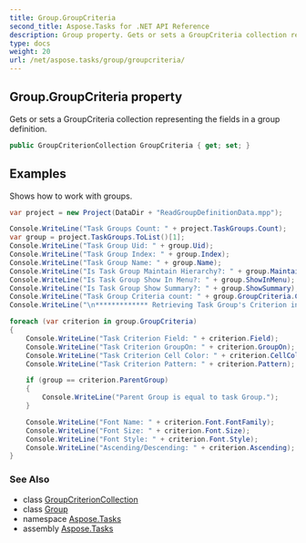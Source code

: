 ```yaml
---
title: Group.GroupCriteria
second_title: Aspose.Tasks for .NET API Reference
description: Group property. Gets or sets a GroupCriteria collection representing the fields in a group definition
type: docs
weight: 20
url: /net/aspose.tasks/group/groupcriteria/
---
```

## Group.GroupCriteria property

Gets or sets a GroupCriteria collection representing the fields in a group definition.

```csharp
public GroupCriterionCollection GroupCriteria { get; set; }
```

## Examples

Shows how to work with groups.

```csharp
var project = new Project(DataDir + "ReadGroupDefinitionData.mpp");

Console.WriteLine("Task Groups Count: " + project.TaskGroups.Count);
var group = project.TaskGroups.ToList()[1];
Console.WriteLine("Task Group Uid: " + group.Uid);
Console.WriteLine("Task Group Index: " + group.Index);
Console.WriteLine("Task Group Name: " + group.Name);
Console.WriteLine("Is Task Group Maintain Hierarchy?: " + group.MaintainHierarchy);
Console.WriteLine("Is Task Group Show In Menu?: " + group.ShowInMenu);
Console.WriteLine("Is Task Group Show Summary?: " + group.ShowSummary);
Console.WriteLine("Task Group Criteria count: " + group.GroupCriteria.Count);
Console.WriteLine("\n************* Retrieving Task Group's Criterion information *************");

foreach (var criterion in group.GroupCriteria)
{
    Console.WriteLine("Task Criterion Field: " + criterion.Field);
    Console.WriteLine("Task Criterion GroupOn: " + criterion.GroupOn);
    Console.WriteLine("Task Criterion Cell Color: " + criterion.CellColor);
    Console.WriteLine("Task Criterion Pattern: " + criterion.Pattern);

    if (group == criterion.ParentGroup)
    {
        Console.WriteLine("Parent Group is equal to task Group.");
    }

    Console.WriteLine("Font Name: " + criterion.Font.FontFamily);
    Console.WriteLine("Font Size: " + criterion.Font.Size);
    Console.WriteLine("Font Style: " + criterion.Font.Style);
    Console.WriteLine("Ascending/Descending: " + criterion.Ascending);
}
```

### See Also

* class [GroupCriterionCollection](../../groupcriterioncollection/)
* class [Group](../)
* namespace [Aspose.Tasks](../../group/)
* assembly [Aspose.Tasks](../../../)


